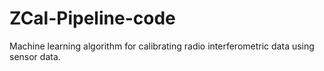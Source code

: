 # ZCal-Pipeline-code
Machine learning algorithm for calibrating radio interferometric data using sensor data.
